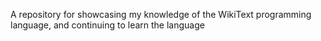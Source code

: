 A repository for showcasing my knowledge of the WikiText programming language, and continuing to learn the language
